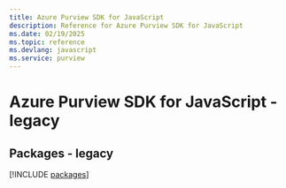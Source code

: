 ```yaml
---
title: Azure Purview SDK for JavaScript
description: Reference for Azure Purview SDK for JavaScript
ms.date: 02/19/2025
ms.topic: reference
ms.devlang: javascript
ms.service: purview
---
```

# Azure Purview SDK for JavaScript - legacy
## Packages - legacy
[!INCLUDE [packages](purview-index.md)]